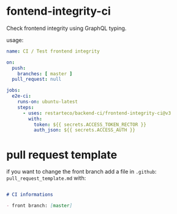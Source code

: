 # fontend-integrity-ci

Check frontend integrity using GraphQL typing.

usage: 
```yaml
name: CI / Test frontend integrity

on:
  push:
    branches: [ master ]
  pull_request: null

jobs:
  e2e-ci:
    runs-on: ubuntu-latest
    steps:
      - uses: restarteco/backend-ci/frontend-integrity-ci@v3
        with:
          token: ${{ secrets.ACCESS_TOKEN_RECTOR }}
          auth_json: ${{ secrets.ACCESS_AUTH }}
```

# pull request template

if you want to change the front branch add a file in `.github`:  `pull_request_template.md` with:

```Markdown

# CI informations

- front branch: [master]

```